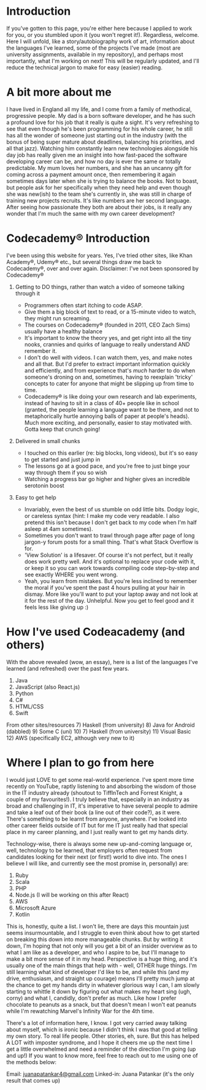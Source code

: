 # Introduction
If you've gotten to this page, you're either here because I applied to work for you, or you stumbled upon it (you won't regret it!). Regardless, welcome. Here I will unfold, like a story/autobiography work of art, information about the languages I've learned, some of the projects I've made (most are university assignments, available in my repository), and perhaps most importantly, what I'm working on next! This will be regularly updated, and I'll reduce the technical jargon to make for easy (easier) reading. 

# A bit more about me
I have lived in England all my life, and I come from a family of methodical, progressive people. My dad is a born software developer, and he has such a profound love for his job that it really is quite a sight. It's very refreshing to see that even though he's been programming for his whole career, he still has all the wonder of someone just starting out in the industry (with the bonus of being super mature about deadlines, balancing his priorities, and all that jazz). Watching him constantly learn new technologies alongside his day job has really given me an insight into how fast-paced the software developing career can be, and how no day is ever the same or totally predictable. My mum loves her numbers, and she has an uncanny gift for coming across a payment amount once, then remembering it again sometimes days later when she is trying to balance the books. Not to boast, but people ask for her specifically when they need help and even though she was new(ish) to the team she's currently in, she was still in charge of training new projects recruits. It's like numbers are her second language. After seeing how passionate they both are about their jobs, is it really any wonder that I'm much the same with my own career development?

# Codecademy® Introduction
I've been using this website for years. Yes, I've tried other sites, like Khan Academy®, Udemy® etc., but several things draw me back to Codecademy®, over and over again.
Disclaimer: I've not been sponsored by Codecademy®

1. Getting to DO things, rather than watch a video of someone talking through it
   - Programmers often start itching to code ASAP.
   - Give them a big block of text to read, or a 15-minute video to watch, they might run screaming.
   - The courses on Codecademy® (founded in 2011, CEO Zach Sims) usually have a healthy balance
   - It's important to know the theory yes, and get right into all the tiny nooks, crannies and quirks of language to really understand AND remember it. 
   - I don't do well with videos. I can watch them, yes, and make notes and all that. But I'd prefer to extract important information quickly and efficiently, and from experience that's *much* harder to do when someone's droning on and, sometimes, having to reexplain 'tricky' concepts to cater for anyone that might be slipping up from time to time.
   - Codecademy® is like doing your own research and lab experiments, instead of having to sit in a class of 40+ people like in school (granted, the people learning a language want to be there, and not to metaphorically hurtle annoying balls of paper at people's heads). Much more exciting, and personally, easier to stay motivated with. Gotta keep that crunch going!

2. Delivered in small chunks
   - I touched on this earlier (re: big blocks, long videos), but it's so easy to get started and just jump in
   - The lessons go at a good pace, and you're free to just binge your way through them if you so wish
   - Watching a progress bar go higher and higher gives an incredible serotonin boost
   
3. Easy to get help
   - Invariably, even the best of us stumble on odd little bits. Dodgy logic, or careless syntax (hint: I make my code very readable. I also pretend this isn't because I don't get back to my code when I'm half asleep at 4am sometimes).
   - Sometimes you don't want to trawl through page after page of long jargon-y forum posts for a small thing. That's what Stack Overflow is for.
   - 'View Solution' is a lifesaver. Of course it's not perfect, but it really does work pretty well. And it's optional to replace your code with it, or keep it so you can work towards compiling code step-by-step and see exactly WHERE you went wrong.
   - Yeah, you learn from mistakes. But you're less inclined to remember the moral if you've spent the past 4 hours pulling at your hair in dismay. More like you'll want to put your laptop away and not look at it for the rest of the day. Unhelpful. Now you get to feel good and it feels less like giving up :)

# How I've used Codeacademy (and others)
With the above revealed (wow, an essay), here is a list of the languages I've learned (and refreshed) over the past few years.
1) Java
2) JavaScript (also React.js)
3) Python
4) C#
5) HTML/CSS
6) Swift


From other sites/resources
7) Haskell (from university)
8) Java for Android (dabbled)
9) Some C (uni)
10) 7) Haskell (from university)
11) Visual Basic
12) AWS (specifically EC2, although very new to it)

# Where I plan to go from here
I would just LOVE to get some real-world experience. I've spent more time recently on YouTube, raptly listening to and absorbing the wisdom of those in the IT industry already (shoutout to TiffInTech and Forrest Knight, a couple of my favourites!). I truly believe that, especially in an industry as broad and challenging in IT, it's imperative to have several people to admire and take a leaf out of their book (a line out of their code?), as it were. There's something to be learnt from anyone, anywhere. I've looked into other career fields outside of IT but for me IT just really had that special place in my career planning, and I just really want to get my hands dirty.

Technology-wise, there is always some new up-and-coming language or, well, technology to be learned, that employers often request from candidates looking for their next (or first!) world to dive into. The ones I believe I will like, and currently see the most promise in, personally) are:
1) Ruby
2) Scala
3) PHP
4) Node.js (I will be working on this after React)
5) AWS
6) Microsoft Azure
7) Kotlin

This is, honestly, quite a list. I won't lie, there are days this mountain just seems insurmountable, and I struggle to even think about how to get started on breaking this down into more manageable chunks. But by writing it down, I'm hoping that not only will you get a bit of an insider overview as to what I am like as a developer, and who I aspire to be, but I'll manage to make a bit more sense of it in my head. Perspective is a huge thing, and it's usually one of the main things that help with - well, OTHER huge things. I'm still learning what kind of developer I'd like to be, and while this (and my drive, enthusiasm, and straight up courage) means I'll pretty much jump at the chance to get my hands dirty in whatever glorious way I can, I am slowly starting to whittle it down by figuring out what makes my heart sing (ugh, corny) and what I, candidly, don't prefer as much. Like how I prefer chocolate to peanuts as a snack, but that doesn't mean I won't eat peanuts while I'm rewatching Marvel's Infinity War for the 4th time.

There's a lot of information here, I know. I got very carried away talking about myself, which is ironic because I didn't think I was that good at telling my own story. To real life people. Other stories, eh, sure. But this has helped A LOT with imposter syndrome, and I hope it cheers me up the next time I get a little overwhelmed and need a reminder of the direction I'm going (up and up!) If you want to know more, feel free to reach out to me using one of the methods below:

Email: juanapatankar4@gmail.com
Linked-in: Juana Patankar (it's the only result that comes up)
